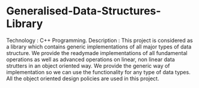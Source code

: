 # Generalised-Data-Structures-Library
Technology : C++ Programming.
Description :
This project is considered as a library which contains generic implementations of all major types of data structure.
We provide the readymade implementations of all fundamental operations as well as advanced operations on linear, non linear data strutters in an object oriented way.
We provide the generic way of implementation so we can use the functionality for any type of data types.
All the object oriented design policies are used in this project. 
